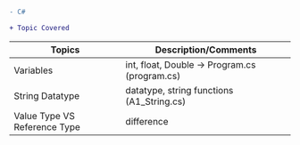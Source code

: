 

```diff
- C#
```

```diff
+ Topic Covered
```

Topics                                       |               Description/Comments                                          |  
-------------------------------------------- | --------------------------------------------------------------------------- | 
 Variables                                   | int, float, Double -> Program.cs (program.cs)                               | 
 String Datatype                             | datatype, string functions (A1_String.cs)                                   | 
 Value Type VS Reference Type                | difference                                                                  | 


